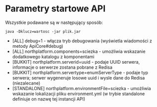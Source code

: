 Parametry startowe API
======================
Wszystkie podawane są w następujący sposób:
```
java -Dklucz=wartosc -jar plik.jar
```

* [ALL] debug=1 - włącza tryb debugowania (wyświetla wiadomości z metody ApiCore#debug)
* [ALL] northplatform.components=sciezka - umożliwia wskazanie dodatkowego katalogu z komponentami
* [BUKKIT] northplatform.serverid=uuid - podaje UUID serwera, informacje o serwerze zostana pobrane z Redisa
* [BUKKIT] northplatform.servertype=enumServerType - podaje typ serwera; serwer wygeneruje losowe uuid i wysle dane do Redisa (niezalecane)
* [STANDALONE] northplatform.environmentFile=sciezka - umożliwia wskazanie lokalizacji pliku environment.yml (w trybie standalone definiuje on nazwę tej instancji API)